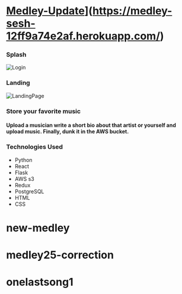 
# [Medley-Update](https://medley-aa.herokuapp.com)](https://medley-sesh-12ff9a74e2af.herokuapp.com/)

### Splash 
![Login]()


### Landing
![LandingPage]()


### Store your favorite music
#### Upload a musician write a short bio about that artist or yourself and upload music. Finally, dunk it in the AWS bucket.

 ### Technologies Used
 * Python
 * React
 * Flask
 * AWS s3
 * Redux
 * PostgreSQL
 * HTML
 * CSS
# new-medley
# medley25-correction
# onelastsong1
